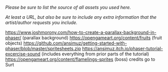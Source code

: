 *Please be sure to list the source of all assets you used here.*

*At least a URL, but also be sure to include any extra information that the artist/author requests you include.*

https://www.joshmorony.com/how-to-create-a-parallax-background-in-phaser/ (parallax background)
https://opengameart.org/content/fruits (fruit objects)
https://github.com/ansimuz/getting-started-with-phaser/blob/master/spritesheets.zip 
https://ansimuz.itch.io/phaser-tutorial-excercise-sound (includes everything from prior parts of the tutorial)
https://opengameart.org/content/flamelings-sprites (boss) credits go to Surt